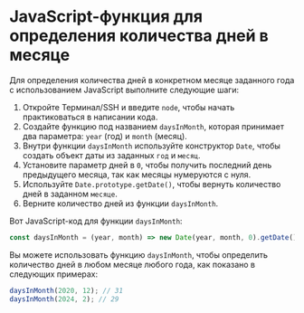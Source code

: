 # JavaScript-функция для определения количества дней в месяце

Для определения количества дней в конкретном месяце заданного года с использованием JavaScript выполните следующие шаги:

1. Откройте Терминал/SSH и введите `node`, чтобы начать практиковаться в написании кода.
2. Создайте функцию под названием `daysInMonth`, которая принимает два параметра: `year` (год) и `month` (месяц).
3. Внутри функции `daysInMonth` используйте конструктор `Date`, чтобы создать объект даты из заданных `год` и `месяц`.
4. Установите параметр дней в `0`, чтобы получить последний день предыдущего месяца, так как месяцы нумеруются с нуля.
5. Используйте `Date.prototype.getDate()`, чтобы вернуть количество дней в заданном `месяце`.
6. Верните количество дней из функции `daysInMonth`.

Вот JavaScript-код для функции `daysInMonth`:

```js
const daysInMonth = (year, month) => new Date(year, month, 0).getDate();
```

Вы можете использовать функцию `daysInMonth`, чтобы определить количество дней в любом месяце любого года, как показано в следующих примерах:

```js
daysInMonth(2020, 12); // 31
daysInMonth(2024, 2); // 29
```
